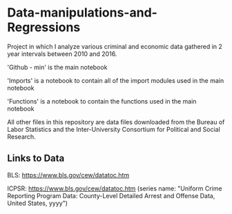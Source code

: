 # Data-manipulations-and-Regressions
Project in which I analyze various criminal and economic data gathered in 2 year intervals between 2010 and 2016. 

'Github - min' is the main notebook

'Imports' is a notebook to contain all of the import modules used in the main notebook

'Functions' is a notebook to contain the functions used in the main notebook

All other files in this repository are data files downloaded from the Bureau of Labor Statistics and the Inter-University Consortium for Political and Social Research. 

Links to Data
--------------
BLS: https://www.bls.gov/cew/datatoc.htm

ICPSR: https://www.bls.gov/cew/datatoc.htm 
(series name: "Uniform Crime Reporting Program Data: County-Level Detailed Arrest and Offense Data, United States, yyyy")
